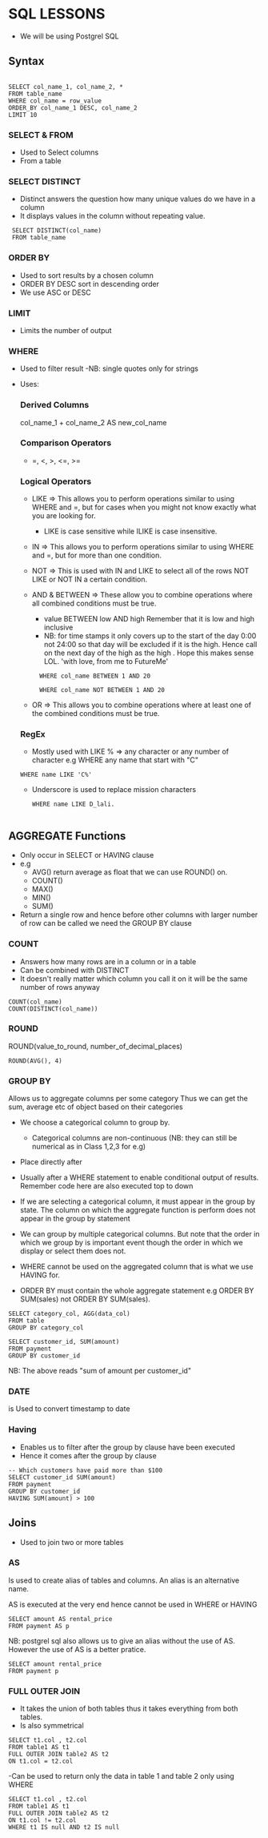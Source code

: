 # SQL LESSONS

- We will be using Postgrel SQL

## Syntax

```

SELECT col_name_1, col_name_2, *
FROM table_name
WHERE col_name = row_value
ORDER_BY col_name_1 DESC, col_name_2
LIMIT 10
```

### SELECT & FROM

- Used to Select columns
- From a table

### SELECT DISTINCT

- Distinct answers the question how many unique values do we have in a column
- It displays values in the column without repeating value.

```
 SELECT DISTINCT(col_name)
 FROM table_name
```

### ORDER BY

- Used to sort results by a chosen column
- ORDER BY DESC sort in descending order
- We use ASC or DESC

### LIMIT

- Limits the number of output

### WHERE

- Used to filter result
  -NB: single quotes only for strings
- Uses:

  ### Derived Columns

  col_name_1 + col_name_2 AS new_col_name

  ### Comparison Operators

  - =, <, >, <=, >=

  ### Logical Operators

  - LIKE => This allows you to perform operations similar to using WHERE and =, but for cases when you might not know exactly what you are looking for.
    - LIKE is case sensitive while ILIKE is case insensitive.
  - IN => This allows you to perform operations similar to using WHERE and =, but for more than one condition.
  - NOT => This is used with IN and LIKE to select all of the rows NOT LIKE or NOT IN a certain condition.
  - AND & BETWEEN => These allow you to combine operations where all combined conditions must be true.

    - value BETWEEN low AND high
      Remember that it is low and high inclusive
    - NB: for time stamps it only covers up to the start of the day 0:00 not 24:00 so that day will be excluded if it is the high. Hence call on the next day of the high as the high . Hope this makes sense LOL. 'with love, from me to FutureMe'

    ```
      WHERE col_name BETWEEN 1 AND 20

      WHERE col_name NOT BETWEEN 1 AND 20
    ```

  - OR => This allows you to combine operations where at least one of the combined conditions must be true.

  ### RegEx

  - Mostly used with LIKE
    % => any character or any number of character
    e.g WHERE any name that start with "C"

  ```
  WHERE name LIKE 'C%'
  ```

  - Underscore is used to replace mission characters

    ```
    WHERE name LIKE D_lali.


    ```

## AGGREGATE Functions

- Only occur in SELECT or HAVING clause
- e.g
  - AVG() return average as float that we can use ROUND() on.
  - COUNT()
  - MAX()
  - MIN()
  - SUM()
- Return a single row and hence before other columns with larger number of row can be called we need the GROUP BY clause

### COUNT

- Answers how many rows are in a column or in a table
- Can be combined with DISTINCT
- It doesn't really matter which column you call it on it will be the same number of rows anyway

```
COUNT(col_name)
COUNT(DISTINCT(col_name))

```

### ROUND

ROUND(value_to_round, number_of_decimal_places)

```
ROUND(AVG(), 4)
```

### GROUP BY

Allows us to aggregate columns per some category
Thus we can get the sum, average etc of object based on their categories

- We choose a categorical column to group by.

  - Categorical columns are non-continuous (NB: they can still be numerical as in Class 1,2,3 for e.g)

- Place directly after
- Usually after a WHERE statement to enable conditional output of results. Remember code here are also executed top to down
- If we are selecting a categorical column, it must appear in the group by state. The column on which the aggregate function is perform does not appear in the group by statement
- We can group by multiple categorical columns. But note that the order in which we group by is important event though the order in which we display or select them does not.
- WHERE cannot be used on the aggregated column that is what we use HAVING for.
- ORDER BY must contain the whole aggregate statement e.g ORDER BY SUM(sales) not ORDER BY SUM(sales).

```
SELECT category_col, AGG(data_col)
FROM table
GROUP BY category_col

SELECT customer_id, SUM(amount)
FROM payment
GROUP BY customer_id
```

NB: The above reads "sum of amount per customer_id"

### DATE

is Used to convert timestamp to date

### Having

- Enables us to filter after the group by clause have been executed
- Hence it comes after the group by clause

```
-- Which customers have paid more than $100
SELECT customer_id SUM(amount)
FROM payment
GROUP BY customer_id
HAVING SUM(amount) > 100

```

## Joins

- Used to join two or more tables

### AS

Is used to create alias of tables and columns. An alias is an alternative name.

AS is executed at the very end hence cannot be used in WHERE or HAVING

```
SELECT amount AS rental_price
FROM payment AS p
```

NB: postgrel sql also allows us to give an alias without the use of AS. However the use of AS is a better pratice.

```
SELECT amount rental_price
FROM payment p

```

### FULL OUTER JOIN

- It takes the union of both tables thus it takes everything from both tables.
- Is also symmetrical

```
SELECT t1.col , t2.col
FROM table1 AS t1
FULL OUTER JOIN table2 AS t2
ON t1.col = t2.col
```

-Can be used to return only the data in table 1 and table 2 only using WHERE

```
SELECT t1.col , t2.col
FROM table1 AS t1
FULL OUTER JOIN table2 AS t2
ON t1.col != t2.col
WHERE t1 IS null AND t2 IS null
```
